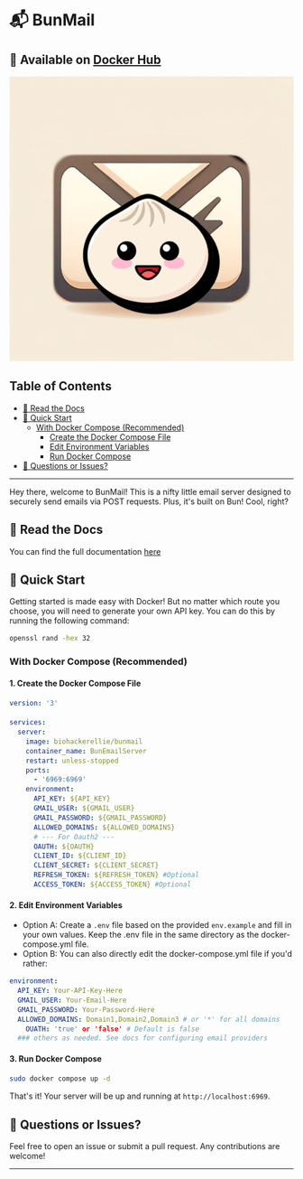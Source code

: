 # 📬 BunMail

## 🐳 Available on [Docker Hub](https://hub.docker.com/r/biohackerellie/bunmail)

![Logo](./public/BunMailLogo.png)

## Table of Contents

- [📖 Read the Docs](#-read-the-docs)
- [🚀 Quick Start](#-quick-start)
  - [With Docker Compose (Recommended)](#with-docker-compose-recommended)
    - [Create the Docker Compose File](#1-create-the-docker-compose-file)
    - [Edit Environment Variables](#2-edit-environment-variables)
    - [Run Docker Compose](#3-run-docker-compose)
- [🤔 Questions or Issues?](#-questions-or-issues)

---

Hey there, welcome to BunMail! This is a nifty little email server designed to securely send emails via POST requests. Plus, it's built on Bun! Cool, right?

## 📖 Read the Docs

You can find the full documentation [here](https://docs.epklabs.com/BunMail)

## 🚀 Quick Start

Getting started is made easy with Docker! But no matter which route you choose, you will need to generate your own API key. You can do this by running the following command:

```bash
openssl rand -hex 32
```

### With Docker Compose (Recommended)

#### 1. **Create the Docker Compose File**

```yaml
version: '3'

services:
  server:
    image: biohackerellie/bunmail
    container_name: BunEmailServer
    restart: unless-stopped
    ports:
      - '6969:6969'
    environment:
      API_KEY: ${API_KEY}
      GMAIL_USER: ${GMAIL_USER}
      GMAIL_PASSWORD: ${GMAIL_PASSWORD}
      ALLOWED_DOMAINS: ${ALLOWED_DOMAINS}
      # --- For Oauth2 ---
      OAUTH: ${OAUTH}
      CLIENT_ID: ${CLIENT_ID}
      CLIENT_SECRET: ${CLIENT_SECRET}
      REFRESH_TOKEN: ${REFRESH_TOKEN} #Optional
      ACCESS_TOKEN: ${ACCESS_TOKEN} #Optional
```

#### 2. Edit Environment Variables

- Option A: Create a `.env` file based on the provided `env.example` and fill in your own values. Keep the .env file in the same directory as the docker-compose.yml file.
- Option B: You can also directly edit the docker-compose.yml file if you'd rather:

```yaml
environment:
  API_KEY: Your-API-Key-Here
  GMAIL_USER: Your-Email-Here
  GMAIL_PASSWORD: Your-Password-Here
  ALLOWED_DOMAINS: Domain1,Domain2,Domain3 # or '*' for all domains
	OUATH: 'true' or 'false' # Default is false
  ### others as needed. See docs for configuring email providers
```

#### 3. Run Docker Compose

```bash
sudo docker compose up -d
```

That's it! Your server will be up and running at `http://localhost:6969`.

## 🤔 Questions or Issues?

Feel free to open an issue or submit a pull request. Any contributions are welcome!

---
